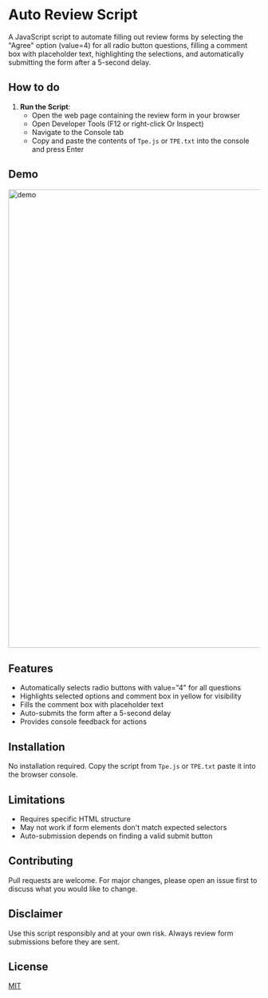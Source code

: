 # Auto Review Script

A JavaScript script to automate filling out review forms by selecting the "Agree" option (value=4) for all radio button questions, filling a comment box with placeholder text, highlighting the selections, and automatically submitting the form after a 5-second delay.

## How to do
1. **Run the Script**:
   - Open the web page containing the review form in your browser
   - Open Developer Tools (F12 or right-click Or Inspect)
   - Navigate to the Console tab
   - Copy and paste the contents of `Tpe.js` or `TPE.txt` into the console and press Enter


## Demo 
<img width="1920" height="918" alt="demo" src="https://github.com/user-attachments/assets/048f47b7-304c-4157-8538-23b503c00989" />

## Features
- Automatically selects radio buttons with value="4" for all questions
- Highlights selected options and comment box in yellow for visibility
- Fills the comment box with placeholder text
- Auto-submits the form after a 5-second delay
- Provides console feedback for actions


## Installation
No installation required. Copy the script from `Tpe.js` or `TPE.txt`  paste it into the browser console.


## Limitations
- Requires specific HTML structure
- May not work if form elements don't match expected selectors
- Auto-submission depends on finding a valid submit button

## Contributing
Pull requests are welcome. For major changes, please open an issue first to discuss what you would like to change.

## Disclaimer

Use this script responsibly and at your own risk. Always review form submissions before they are sent.

## License
[MIT](https://choosealicense.com/licenses/mit/)


